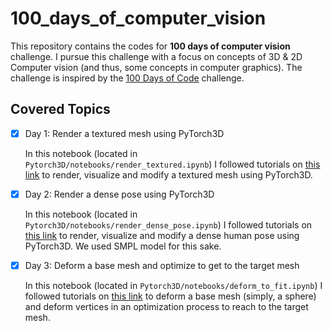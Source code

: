 # 100_days_of_computer_vision

This repository contains the codes for **100 days of computer vision** challenge. I pursue this challenge with a focus on concepts of 3D & 2D Computer vision (and thus, some concepts in computer graphics). The challenge is inspired by the [100 Days of Code](https://www.100daysofcode.com/) challenge. 

## Covered Topics
- [x] Day 1: Render a textured mesh using PyTorch3D
  
  In this notebook (located in `Pytorch3D/notebooks/render_textured.ipynb`) I followed tutorials on [this link](https://pytorch3d.org/tutorials/) to render, visualize and modify a textured mesh using PyTorch3D.

- [x] Day 2: Render a dense pose using PyTorch3D
  
  In this notebook (located in `Pytorch3D/notebooks/render_dense_pose.ipynb`) I followed tutorials on [this link](https://pytorch3d.org/tutorials/) to render, visualize and modify a dense human pose using PyTorch3D. We used SMPL model for this sake.

- [x] Day 3: Deform a base mesh and optimize to get to the target mesh

  In this notebook (located in `Pytorch3D/notebooks/deform_to_fit.ipynb`) I followed tutorials on [this link](https://pytorch3d.org/tutorials/) to deform a base mesh (simply, a sphere) and deform vertices in an optimization process to reach to the target mesh.
